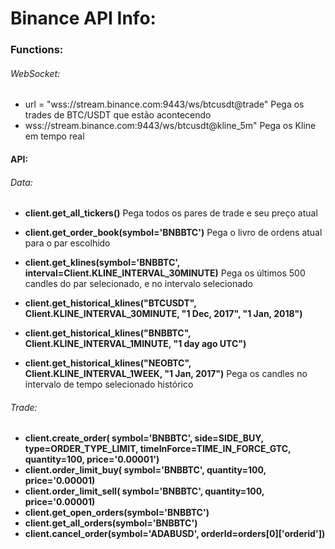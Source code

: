 # Binance API Info:

### Functions:

###### WebSocket:

- url = "wss://stream.binance.com:9443/ws/btcusdt@trade"
  Pega os trades de BTC/USDT que estão acontecendo
- wss://stream.binance.com:9443/ws/btcusdt@kline_5m"
  Pega os Kline em tempo real

#### API:

###### Data:

- **client.get_all_tickers()**
  Pega todos os pares de trade e seu preço atual

- **client.get_order_book(symbol='BNBBTC')**
  Pega o livro de ordens atual para o par escolhido

- **client.get_klines(symbol='BNBBTC', interval=Client.KLINE_INTERVAL_30MINUTE)**
  Pega os últimos 500 candles do par selecionado, e no intervalo selecionado

- **client.get_historical_klines("BTCUSDT", Client.KLINE_INTERVAL_30MINUTE, "1 Dec, 2017", "1 Jan, 2018")**
- **client.get_historical_klines("BNBBTC", Client.KLINE_INTERVAL_1MINUTE, "1 day ago UTC")**
- **client.get_historical_klines("NEOBTC", Client.KLINE_INTERVAL_1WEEK, "1 Jan, 2017")**
  Pega os candles no intervalo de tempo selecionado histórico

###### Trade:

- **client.create_order( symbol='BNBBTC', side=SIDE_BUY, type=ORDER_TYPE_LIMIT, timeInForce=TIME_IN_FORCE_GTC, quantity=100, price='0.00001')**
- **client.order_limit_buy( symbol='BNBBTC', quantity=100, price='0.00001)**
- **client.order_limit_sell( symbol='BNBBTC', quantity=100, price='0.00001)**
- **client.get_open_orders(symbol='BNBBTC')**
- **client.get_all_orders(symbol='BNBBTC')**
- **client.cancel_order(symbol='ADABUSD', orderId=orders[0]['orderid'])**
